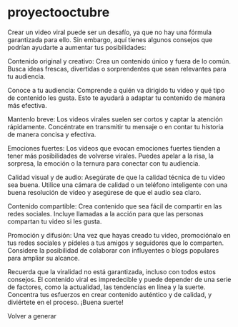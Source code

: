 # proyectooctubre

Crear un video viral puede ser un desafío, ya que no hay una fórmula garantizada para ello. Sin embargo, aquí tienes algunos consejos que podrían ayudarte a aumentar tus posibilidades:

Contenido original y creativo: Crea un contenido único y fuera de lo común. Busca ideas frescas, divertidas o sorprendentes que sean relevantes para tu audiencia.

Conoce a tu audiencia: Comprende a quién va dirigido tu video y qué tipo de contenido les gusta. Esto te ayudará a adaptar tu contenido de manera más efectiva.

Mantenlo breve: Los videos virales suelen ser cortos y captar la atención rápidamente. Concéntrate en transmitir tu mensaje o en contar tu historia de manera concisa y efectiva.

Emociones fuertes: Los videos que evocan emociones fuertes tienden a tener más posibilidades de volverse virales. Puedes apelar a la risa, la sorpresa, la emoción o la ternura para conectar con tu audiencia.

Calidad visual y de audio: Asegúrate de que la calidad técnica de tu video sea buena. Utilice una cámara de calidad o un teléfono inteligente con una buena resolución de vídeo y asegúrese de que el audio sea claro.

Contenido compartible: Crea contenido que sea fácil de compartir en las redes sociales. Incluye llamadas a la acción para que las personas compartan tu video si les gusta.

Promoción y difusión: Una vez que hayas creado tu video, promociónalo en tus redes sociales y pídeles a tus amigos y seguidores que lo comparten. Considere la posibilidad de colaborar con influyentes o blogs populares para ampliar su alcance.

Recuerda que la viralidad no está garantizada, incluso con todos estos consejos. El contenido viral es impredecible y puede depender de una serie de factores, como la actualidad, las tendencias en línea y la suerte. Concentra tus esfuerzos en crear contenido auténtico y de calidad, y diviértete en el proceso. ¡Buena suerte!

Volver a generar
